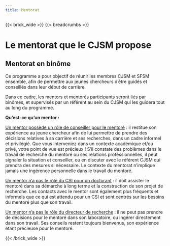 ```yaml
---
title: Mentorat
---
```


{{< brick_wide >}}
{{< breadcrumbs >}}


# Le mentorat que le CJSM propose

## Mentorat en binôme
 
Ce programme a pour objectif de réunir les membres CJSM et SFSM ensemble, afin de permettre aux jeunes chercheurs d’être guidés et conseillés dans leur début de carrière. 

Dans ce cadre, les mentors et mentorés participants seront liés par binômes, et supervisés par un référent au sein du CJSM qui les guidera tout au long du programme. 

**Qu’est-ce qu’un mentor :**

<u>Un mentor possède un rôle de conseiller pour le mentoré</u> : il restitue son expérience au jeune chercheur afin de lui permettre de prendre des décisions relatives à sa carrière et ses recherches, dans un cadre informel et privilégié. Que vous interveniez dans un contexte académique et/ou privé, votre point de vue est précieux !  S’il constate des problèmes dans le travail de recherche du mentoré ou ses relations professionnelles, il peut signaler la situation et conseiller, ou en discuter avec le référent CJSM qui prendra des mesures si nécessaire. Le contexte du mentorat n’implique jamais une ingérence personnelle dans le travail du mentoré. 

<u>Un mentor n’a pas le rôle du CSI pour un doctorant</u> : il doit assister le mentoré dans sa démarche à long terme et la construction de son projet de recherche. Les contacts avec le mentor sont également plus fréquents et informels que ce qui est attendu pour un CSI et sont centrés sur les besoins du mentoré plus que son travail.

<u>Un mentor n’a pas le rôle du directeur de recherche</u> : il ne peut pas prendre de décisions pour le mentoré dans son laboratoire, ou ingérer directement dans son travail. Ses conseils restent toujours bienvenus, son expérience étant précieuse pour le mentoré.

{{< /brick_wide >}}